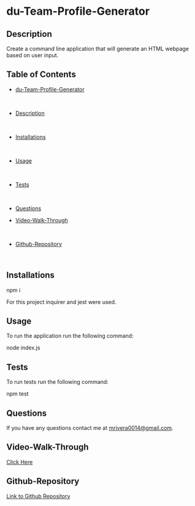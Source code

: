 # du-Team-Profile-Generator

## Description

Create a command line application that will generate an HTML webpage based on user input.

## Table of Contents

* [du-Team-Profile-Generator](##du-Team-Profile-Generator)
</br>

* [Description](##Description)
</br>

* [Installations](##Installations)
</br>

* [Usage](##Usage)
</br>

* [Tests](##Tests)
</br>

* [Questions](##Questions)
</b>

* [Video-Walk-Through](##Video-Walk-Through)
</br>

* [Github-Repository](##Github-Repository)
</br>



## Installations

npm i

For this project inquirer and jest were used.


## Usage

To run the application run the following command:

node index.js

## Tests

To run tests run the following command:

npm test

## Questions

If you have any questions contact me at mrivera0014@gmail.com.

## Video-Walk-Through


[Click Here](https://drive.google.com/file/d/1SKZAqFfa_YENvFkwu_kWzDVFADJLZq5D/view)

## Github-Repository

[Link to Github Repository](https://github.com/mrivera0014/du-Team-Profile-Generator)
